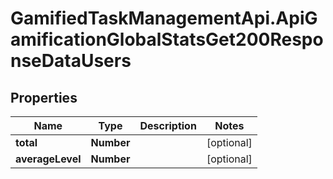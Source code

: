 # GamifiedTaskManagementApi.ApiGamificationGlobalStatsGet200ResponseDataUsers

## Properties

Name | Type | Description | Notes
------------ | ------------- | ------------- | -------------
**total** | **Number** |  | [optional] 
**averageLevel** | **Number** |  | [optional] 



